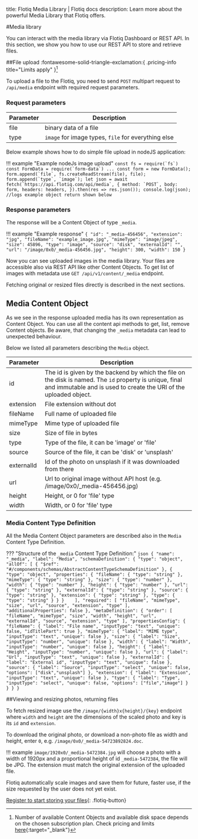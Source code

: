 title: Flotiq Media Library | Flotiq docs
description: Learn more about the powerful Media Library that Flotiq offers.

#Media library

You can interact with the media library via Flotiq Dashboard or REST API. In this section, we show you how to use our REST API to store and retrieve files.

##File upload :fontawesome-solid-triangle-exclamation:{ .pricing-info title="Limits apply" }[^1]

To upload a file to the Flotiq, you need to send `POST` multipart request to `/api/media` endpoint with required request parameters.

### Request parameters

| Parameter | Description                                         |
| --------- | --------------------------------------------------- |
| file      | binary data of a file                               |
| type      | `image` for image types, `file` for everything else |

Below example shows how to do simple file upload in nodeJS application:

!!! example "Example nodeJs image upload"
    ```
    const fs = require(`fs`)
    const FormData = require(`form-data`)
    ...
    const form = new FormData();
    form.append(`file`, fs.createReadStream(file), file);
    form.append(`type`, `image`);
    let json = await fetch(`https://api.flotiq.com/api/media`, {
        method: `POST`,
        body: form,
        headers: headers,
    }).then(res => res.json());
    console.log(json); //logs example object return shown below
    ```

### Response parameters

The response will be a Content Object of type `_media`. 

!!! example "Example response"
    ```
    {
        "id": "_media-456456",
        "extension": "jpg",
        "fileName": "example_image.jpg",
        "mimeType": "image/jpeg",
        "size": 45896,
        "type": "image",
        "source": "disk",
        "externalId": "",
        "url": "/image/0x0/_media-456456.jpg",
        "height": 300,
        "width": 150
    }
    ```
    
Now you can see uploaded images in the media library. Your files are accessible also via REST API like other Content Objects. 
To get list of images with metadata use `GET /api/v1/content/_media` endpoint.

Fetching original or resized files directly is described in the next sections.


## Media Content Object

As we see in the response uploaded media has its own representation as Content Object. You can use all the content 
api methods to get, list, remove Content objects. Be aware, that changing the `_media` metadata can lead to unexpected behaviour.

Below we listed all parameters describing the `Media` object.

| Parameter  | Description |
| ---------- | ----------- |
| id         | The id is given by the backend by which the file on the disk is named. The `id` property is unique, final and immutable and is used to create the URI of the uploaded object. |
| extension  | File extension without dot |
| fileName   | Full name of uploaded file |
| mimeType   | Mime type of uploaded file |
| size       | Size of file in bytes |
| type       | Type of the file, it can be 'image' or 'file' |
| source     | Source of the file, it can be 'disk' or 'unsplash' |
| externalId | Id of the photo on unsplash if it was downloaded from there
| url        | Url to original image without API host (e.g. /image/0x0/_media-456456.jpg) |
| height     | Height, or 0 for 'file' type |
| width      | Width, or 0 for 'file' type |

### Media Content Type Definition

All the Media Content Object parameters are described also in the `Media` Content Type Definition.

??? "Structure of the `_media` Content Type Definition:"
    ```json
    {
        "name": "_media",
        "label": "Media",
        "schemaDefinition": {
            "type": "object",
            "allOf": [
                {
                    "$ref": "#/components/schemas/AbstractContentTypeSchemaDefinition"
                },
                {
                    "type": "object",
                    "properties": {
                        "fileName": {
                            "type": "string"
                        },
                        "mimeType": {
                            "type": "string"
                        },
                        "size": {
                            "type": "number"
                        },
                        "width": {
                            "type": "number"
                        },
                        "height": {
                            "type": "number"
                        },
                        "url": {
                            "type": "string"
                        },
                        "externalId": {
                            "type": "string"
                        },
                        "source": {
                            "type": "string"
                        },
                        "extension": {
                            "type": "string"
                        },
                        "type": {
                            "type": "string"
                        }
                    }
                }   
            ],
            "required": [
                "fileName",
                "mimeType",
                "size",
                "url",
                "source",
                "extension",
                "type"
            ],
            "additionalProperties": false
        },
        "metaDefinition": {
            "order": [
                "fileName",
                "mimeType",
                "size",
                "width",
                "height",
                "url",
                "externalId",
                "source",
                "extension",
                "type"
            ],
            "propertiesConfig": {
                "fileName": {
                    "label": "File name",
                    "inputType": "text",
                    "unique": false,
                    "idTitlePart": true
                },
                "mimeType": {
                    "label": "MIME type",
                    "inputType": "text",
                    "unique": false
                },
                "size": {
                    "label": "Size",
                    "inputType": "number",
                    "unique": false
                },
                "width": {
                    "label": "Width",
                    "inputType": "number",
                    "unique": false
                },
                "height": {
                    "label": "Height",
                    "inputType": "number",
                    "unique": false
                },
                "url": {
                    "label": "Url",
                    "inputType": "text",
                    "unique": false
                },
                "externalId": {
                    "label": "External id",
                    "inputType": "text",
                    "unique": false
                },
                "source": {
                    "label": "Source",
                    "inputType": "select",
                    "unique": false,
                    "options": ["disk","unsplash"]
                },
                "extension": {
                    "label": "Extension",
                    "inputType": "text",
                    "unique": false
                },
                "type": {
                    "label": "Type",
                    "inputType": "select",
                    "unique": false,
                    "options": ["file","image"]
                }
            }
        }
    }
    ```




##Viewing and resizing photos, returning files

To fetch resized image use the `/image/{width}x{height}/{key}` endpoint where 
`width` and `height` are the dimensions of the scaled photo and key is its `id` and `extension`. 

To download the original photo, or download a non-photo file as width and height, 
enter `0`, e.g. `/image/0x0/_media-54723892824.doc`.

!!! example 
    `image/1920x0/_media-5472384.jpg` will choose a photo with a width of 1920px and a proportional height of id `_media-5472384`, the file will be JPG. The extension must match the original extension of the uploaded file.
    
Flotiq automatically scale images and save them for future, faster use, if the size requested by the user does not yet exist.  

[Register to start storing your files](https://editor.flotiq.com/register.html){: .flotiq-button}

[^1]: Number of available Content Objects and available disk space depends on the chosen subscription plan. Check pricing and limits [here](https://flotiq.com/pricing){:target="_blank"}

